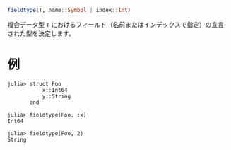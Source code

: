 ```julia
fieldtype(T, name::Symbol | index::Int)
```

複合データ型 `T` におけるフィールド（名前またはインデックスで指定）の宣言された型を決定します。

# 例

```jldoctest
julia> struct Foo
           x::Int64
           y::String
       end

julia> fieldtype(Foo, :x)
Int64

julia> fieldtype(Foo, 2)
String
```
